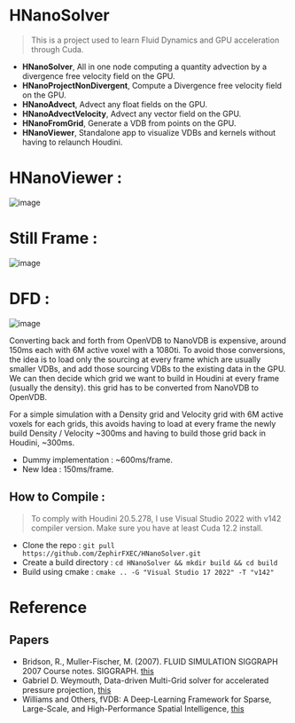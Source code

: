 # HNanoSolver
> This is a project used to learn Fluid Dynamics and GPU acceleration through Cuda.
- **HNanoSolver**, All in one node computing a quantity advection by a divergence free velocity field on the GPU.
- **HNanoProjectNonDivergent**, Compute a Divergence free velocity field on the GPU.
- **HNanoAdvect**, Advect any float fields on the GPU.
- **HNanoAdvectVelocity**, Advect any vector field on the GPU.
- **HNanoFromGrid**, Generate a VDB from points on the GPU.
- **HNanoViewer**, Standalone app to visualize VDBs and kernels without having to relaunch Houdini. 

# HNanoViewer : 
![image](https://github.com/user-attachments/assets/82402e68-e462-4932-83d9-3b63219403a6)


# Still Frame : 
![image](https://github.com/user-attachments/assets/12de0c85-87df-4b12-ab81-4973c024d9e0)

  
# DFD : 
![image](https://github.com/user-attachments/assets/2a453b9c-edbc-4487-b3fd-368d56098b4d)

Converting back and forth from OpenVDB to NanoVDB is expensive, around 150ms each with 6M active voxel with a 1080ti. 
To avoid those conversions, the idea is to load only the sourcing at every frame which are usually smaller VDBs, and add those sourcing VDBs to the existing data in the GPU.
We can then decide which grid we want to build in Houdini at every frame (usually the density). this grid has to be converted from NanoVDB to OpenVDB. 

For a simple simulation with a Density grid and Velocity grid with 6M active voxels for each grids, this avoids having to load at every frame the newly build Density / Velocity ~300ms and having to build those grid back in Houdini, ~300ms.

- Dummy implementation : ~600ms/frame. 
- New Idea : 150ms/frame.  


## How to Compile : 
> To comply with Houdini 20.5.278, I use Visual Studio 2022 with v142 compiler version.
> Make sure you have at least Cuda 12.2 install.
- Clone the repo : `git pull https://github.com/ZephirFXEC/HNanoSolver.git`
- Create a build directory : `cd HNanoSolver && mkdir build && cd build`
- Build using cmake : `cmake .. -G "Visual Studio 17 2022" -T "v142"`


# Reference
## Papers 
- Bridson, R., Muller-Fischer, M. (2007). FLUID SIMULATION SIGGRAPH 2007 Course notes. SIGGRAPH. [this](https://www.cs.ubc.ca/~rbridson/fluidsimulation/fluids_notes.pdf)
- Gabriel D. Weymouth, Data-driven Multi-Grid solver for accelerated pressure projection, [this](https://www.sciencedirect.com/science/article/pii/S0045793022002213)
- Williams and Others, fVDB: A Deep-Learning Framework for Sparse, Large-Scale, and High-Performance Spatial Intelligence, [this](https://research.nvidia.com/labs/prl/williams2024fVDB/fVDB.pdf)
